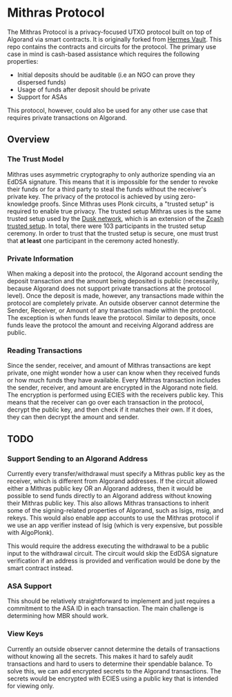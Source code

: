 # Mithras Protocol

The Mithras Protocol is a privacy-focused UTXO protocol built on top of Algorand via smart contracts. It is originally forked from [Hermes Vault](https://github.com/giuliop/HermesVault-smartcontracts). This repo contains the contracts and circuits for the protocol. The primary use case in mind is cash-based assistance which requires the following properties:

* Initial deposits should be auditable (i.e an NGO can prove they dispersed funds)
* Usage of funds after deposit should be private
* Support for ASAs

This protocol, however, could also be used for any other use case that requires private transactions on Algorand.

## Overview

### The Trust Model

Mithras uses asymmetric cryptography to only authorize spending via an EdDSA signature. This means that it is impossible for the sender to revoke their funds or for a third party to steal the funds without the receiver's private key. The privacy of the protocol is achieved by using zero-knowledge proofs. Since Mithras uses Plonk circuits, a "trusted setup" is required to enable true privacy. The trusted setup Mithras uses is the same trusted setup used by the [Dusk network](https://github.com/dusk-network/trusted-setup/tree/385f054c417c12d0d6d54e9f6a88ecd0bd95efb8), which is an extension of the [Zcash trusted setup](https://github.com/ZcashFoundation/powersoftau-attestations/tree/ec0ca873f5b69560ce89df32496f7f150083456a). In total, there were 103 participants in the trusted setup ceremony. In order to trust that the trusted setup is secure, one must trust that **at least** one participant in the ceremony acted honestly.

### Private Information

When making a deposit into the protocol, the Algorand account sending the deposit transaction and the amount being deposited is public (necessarily, because Algorand does not support private transactions at the protocol level). Once the deposit is made, however, any transactions made within the protocol are completely private. An outside observer cannot determine the Sender, Receiver, or Amount of any transaction made within the protocol. The exception is when funds leave the protocol. Similar to deposits, once funds leave the protocol the amount and receiving Algorand address are public.

### Reading Transactions

Since the sender, receiver, and amount of Mithras transactions are kept private, one might wonder how a user can know when they received funds or how much funds they have available. Every Mithras transaction includes the sender, receiver, and amount are encrypted in the Algorand note field. The encryption is performed using ECIES with the receivers public key. This means that the receiver can go over each transaction in the protocol, decrypt the public key, and then check if it matches their own. If it does, they can then decrypt the amount and sender.

## TODO

### Support Sending to an Algorand Address

Currently every transfer/withdrawal must specify a Mithras public key as the receiver, which is different from Algorand addresses. If the circuit allowed either a Mithras public key OR an Algorand address, then it would be possible to send funds directly to an Algorand address without knowing their Mithras public key. This also allows Mithras transactions to inherit some of the signing-related properties of Algorand, such as lsigs, msig, and rekeys. This would also enable app accounts to use the Mithras protocol if we use an app verifier instead of lsig (which is very expensive, but possible with AlgoPlonk).

This would require the address executing the withdrawal to be a public input to the withdrawal circuit. The circuit would skip the EdDSA signature verification if an address is provided and verification would be done by the smart contract instead.

### ASA Support

This should be relatively straightforward to implement and just requires a commitment to the ASA ID in each transaction. The main challenge is determining how MBR should work.

### View Keys

Currently an outside observer cannot determine the details of transactions without knowing all the secrets. This makes it hard to safely audit transactions and hard to users to determine their spendable balance. To solve this, we can add encrypted secrets to the Algorand transactions. The secrets would be encrypted with ECIES using a public key that is intended for viewing only.
